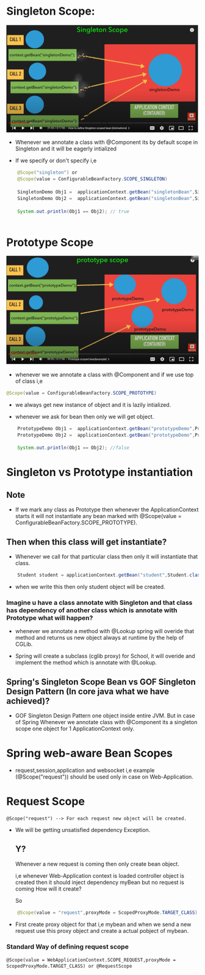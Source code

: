 
# Singleton Scope:

![World](Singleton-Scope.PNG)
	
- Whenever we annotate a class with @Component its by default scope in Singleton and it will be eagerly intialized

- If we specify or don't specify i,e
```java
	@Scope("singleton") or 
	@Scope(value = ConfigurableBeanFactory.SCOPE_SINGLETON)
	
	SingletonDemo Obj1 =  applicationContext.getBean("singletonBean",SingletonDemo.class);	
	SingletonDemo Obj2 =  applicationContext.getBean("singletonBean",SingletonDemo.class);
	
	System.out.println(Obj1 == Obj2); // true
	
```
# Prototype Scope

![Hello](Prototype-Scope.PNG)

- whenever we we annotate a class with @Component and if we use top of class i,e

```java
@Scope(value = ConfigurableBeanFactory.SCOPE_PROTOTYPE) 
```

- we always get new instance of object and it is lazily intialized.
	
- whenever we ask for bean then only we will get object.

```java	
	PrototypeDemo Obj1 =  applicationContext.getBean("prototypeDemo",PrototypeDemo.class); 
	PrototypeDemo Obj2 =  applicationContext.getBean("prototypeDemo",PrototypeDemo.class);
		
	System.out.println(Obj1 == Obj2); //false
```

# Singleton vs Prototype instantiation
	
## Note 
- If we mark any class as Prototype then whenever the ApplicationContext starts it will not instantiate any bean 
	marked with @Scope(value = ConfigurableBeanFactory.SCOPE_PROTOTYPE).
	
## Then when this class will get instantiate?

- Whenever we call for that particular class then only it will instantiate that class.

```java	
	Student student = applicationContext.getBean("student",Student.class);
```
- when we write this then only student object will be created.
	
	
### Imagine u have a class annotate with Singleton and that class has dependency of another class which is annotate with Prototype what will happen?

	
- whenever we annotate a method with @Lookup spring will overide that method and returns us new object always at runtime by the help of CGLib.

- Spring will create a subclass (cglib proxy) for School, it will overide and implement the method which is annotate with @Lookup.
	
	
## Spring's Singleton Scope Bean vs GOF Singleton Design Pattern (In core java what we have achieved)?

- GOF Singleton Design Pattern one object inside entire JVM.
	But in case of Spring Whenever we annotate class with @Component its a singleton scope one object for 1 ApplicationContext only.
	
# Spring web-aware Bean Scopes

- request,session,application and websocket i,e example (@Scope("request")) should be used only in case on Web-Application.
	
# Request Scope

	@Scope("request") --> For each request new object will be created.
	
- We will be getting unsatisfied dependency Exception.
	
	Y?
	---
	Whenever a new request is coming then only create bean object.
	
	i,e whenever Web-Application context is loaded controller object is created then it should inject dependency myBean but no request is coming 
	How will it create?
	
	So 
```java
	@Scope(value = "request",proxyMode = ScopedProxyMode.TARGET_CLASS) 
```
	
- First create proxy object for that i,e mybean and when we send a new request use this proxy object and create a actual pobject of mybean.
	
### Standard Way of defining request scope
	@Scope(value = WebApplicationContext.SCOPE_REQUEST,proxyMode = ScopedProxyMode.TARGET_CLASS) or @RequestScope
	